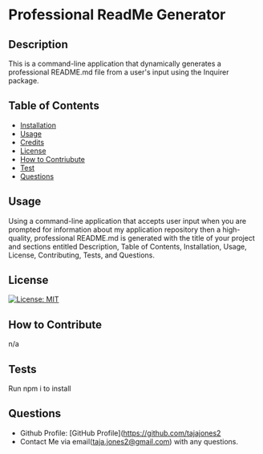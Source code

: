 
  # Professional ReadMe Generator
      
  ## Description
  This is a command-line application that dynamically generates a professional README.md file from a user's input using the Inquirer package.
  ## Table of Contents 
  - [Installation](#installation)
  - [Usage](#usage)
  - [Credits](#credits)
  - [License](#license)
  - [How to Contriubute](#contribution)
  - [Test](#tests)
  - [Questions](#questions)
  ## Usage
  Using a command-line application that accepts user input when you are prompted for information about my application repository then a high-quality, professional README.md is generated with the title of your project and sections entitled Description, Table of Contents, Installation, Usage, License, Contributing, Tests, and Questions.
  ## License
  [![License: MIT](https://img.shields.io/badge/License-MIT-yellow.svg)](https://opensource.org/licenses/MIT)
  ## How to Contribute
  n/a
  ## Tests
  Run npm i to install
  ## Questions
  - Github Profile: [GitHub Profile](https://github.com/tajajones2
  - Contact Me via email(taja.jones2@gmail.com) with any questions.
  
